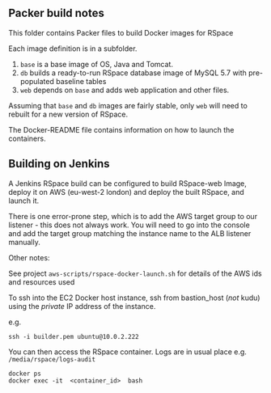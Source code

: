 ## Packer build notes

This folder contains Packer files to build Docker images for RSpace

Each image definition is in a subfolder.

1. `base` is a base image of OS, Java and Tomcat. 
2. `db` builds a ready-to-run RSpace database image of MySQL 5.7 with pre-populated baseline tables
3. `web`  depends on `base` and adds web application and other files.

Assuming that `base` and `db` images are fairly stable, only `web` will need to rebuilt for a new version of RSpace.

The Docker-README file contains information on how to launch the containers. 

## Building on Jenkins

A Jenkins RSpace build can be configured to build RSpace-web Image, deploy it on AWS (eu-west-2 london) and deploy the built RSpace, and launch it. 

There is one error-prone step, which is to add the AWS target group to our listener - this does not always work. You will need to go into the console and add the target group matching the instance name to the ALB listener manually.

Other notes:

See project `aws-scripts/rspace-docker-launch.sh` for details of the AWS ids and resources used

To ssh into the EC2 Docker host instance, ssh from bastion\_host (*not* kudu) using the _private_ IP address of the instance. 

e.g.

    ssh -i builder.pem ubuntu@10.0.2.222
    
 You can then access the RSpace container. Logs are in usual place e.g. `/media/rspace/logs-audit`
 
    docker ps
    docker exec -it  <container_id>  bash
    

    


